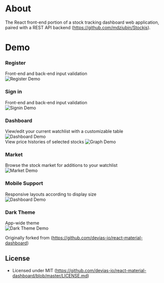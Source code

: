 # About

The React front-end portion of a stock tracking dashboard web application, paired with a REST API backend (https://github.com/mdziubin/Stockjs).

# Demo

### Register
Front-end and back-end input validation\
![Register Demo](https://i.imgur.com/vByksDM.gif)

### Sign in
Front-end and back-end input validation\
![Signin Demo](https://i.imgur.com/rGbrR9x.gif)

### Dashboard
View/edit your current watchlist with a customizable table\
![Dashboard Demo](https://i.imgur.com/d9Iz4OV.gif)
\
View price histories of selected stocks
![Graph Demo](https://i.imgur.com/hsj8lUn.gif)

### Market
Browse the stock market for additions to your watchlist\
![Market Demo](https://i.imgur.com/To3sS89.gif)

### Mobile Support
Responsive layouts according to display size\
![Dashboard Demo](https://i.imgur.com/9bMMRD2.gif)

### Dark Theme
App-wide theme\
![Dark Theme Demo](https://i.imgur.com/tJCWbKN.gif)

Originally forked from (https://github.com/devias-io/react-material-dashboard)
## License

- Licensed under MIT (https://github.com/devias-io/react-material-dashboard/blob/master/LICENSE.md)







